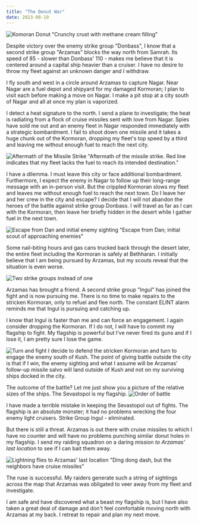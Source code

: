 ```yaml
---
title: "The Donut War"
date: 2023-08-19
---
```

![Komoran Donut](/battle-reports-blog/assets/images/2023-08-19/komoran_donut.jpg)
"Crunchy crust with methane cream filling"

Despite victory over the enemy strike group "Donbass", I know that a second strike group "Arzamas" blocks the way north from Samrah. Its speed of 85 - slower than Donbass' 110 - makes me believe that it is centered around a capital ship heavier than a cruiser. I have no desire to throw my fleet against an unknown danger and I withdraw.

I fly south and west in a circle around Arzamas to capture Nagar. Near Nagar are a fuel depot and shipyard for my damaged Kormoran; I plan to visit each before making a move on Nagar. I make a pit stop at a city south of Nagar and all at once my plan is vaporized.

I detect a heat signature to the north. I send a plane to investigate; the heat is radiating from a flock of cruise missiles sent with love from Nagar. Spies have sold me out and an enemy fleet in Nagar responded immediately with a strategic bombardment. I fail to shoot down one missile and it takes a huge chunk out of the Kormoran, dropping my fleet's top speed by a third and leaving me without enough fuel to reach the next city.

![Aftermath of the Missile Strike](/battle-reports-blog/assets/images/2023-08-19/results_of_missile_strike.jpg)
"Aftermath of the missile strike. Red line indicates that my fleet lacks the fuel to reach its intended destination."

I have a dilemma. I must leave this city or face additional bombardment. Furthermore, I expect the enemy in Nagar to follow up their long-range message with an in-person visit. But the crippled Kormoran slows my fleet and leaves me without enough fuel to reach the next town. Do I leave her and her crew in the city and escape? I decide that I will not abandon the heroes of the battle against strike group Donbass. I will travel as far as I can with the Kormoran, then leave her briefly hidden in the desert while I gather fuel in the next town.

![Escape from Dan and initial enemy sighting](/battle-reports-blog/assets/images/2023-08-19/escape_from_dan.jpg)
"Escape from Dan; initial scout of approaching enemies"

Some nail-biting hours and gas cans trucked back through the desert later, the entire fleet including the Kormoran is safely at Bethharan. I initially believe that I am being pursued by Arzamas, but my scouts reveal that the situation is even worse.

![Two strike groups instead of one](/battle-reports-blog/assets/images/2023-08-19/two_strike_groups.jpg)

Arzamas has brought a friend. A second strike group "Ingul" has joined the fight and is now pursuing me. There is no time to make repairs to the stricken Kormoran, only to refuel and flee north. The constant ELINT alarm reminds me that Ingul is pursuing and catching up.

I know that Ingul is faster than me and can force an engagement. I again consider dropping the Kormoran. If I do not, I will have to commit my flagship to fight. My flagship is powerful but I've never fired its guns and if I lose it, I am pretty sure I lose the game.

![Turn and fight](/battle-reports-blog/assets/images/2023-08-19/meeting_ingul.jpg)
I decide to defend the stricken Kormoran and turn to engage the enemy south of Kush. The point of giving battle outside the city is that if I win, the enemy sighting and what I assume will be Arzamas' follow-up missile salvo will land outside of Kush and not on my surviving ships docked in the city.

The outcome of the battle? Let me just show you a picture of the relative sizes of the ships. The Sevastopol is my flagship.
![Order of battle](/battle-reports-blog/assets/images/2023-08-19/order_of_battle_vs_ingul.jpg)

I have made a terrible mistake in keeping the Sevastopol out of fights. The flagship is an absolute monster; it had no problems wrecking the four enemy light cruisers. Strike Group Ingul - eliminated.

But there is still a threat. Arzamas is out there with cruise missiles to which I have no counter and will have no problems punching similar donut holes in my flagship. I send my raiding squadron on a daring mission *to Arzamas' last location* to see if I can bait them away.

![Lightning flies to Arzamas' last location](/battle-reports-blog/assets/images/2023-08-19/ding_dong_dash.jpg)
"Ding dong dash, but the neighbors have cruise missiles"

The ruse is successful. My raiders generate such a string of sightings across the map that Arzamas was obligated to veer away from my fleet and investigate.

I am safe and have discovered what a beast my flagship is, but I have also taken a great deal of damage and don't feel comfortable moving north with Arzamas at my back. I retreat to repair and plan my next move.
